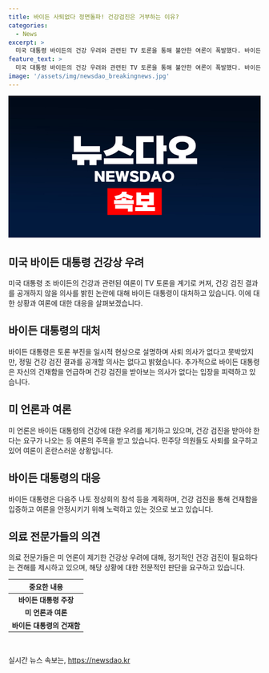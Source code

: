 ```yaml
---
title: 바이든 사퇴없다 정면돌파! 건강검진은 거부하는 이유?
categories:
  - News
excerpt: >
  미국 대통령 바이든의 건강 우려와 관련된 TV 토론을 통해 불안한 여론이 폭발했다. 바이든은 이에 대해 정면 돌파를 선언했지만, 건강 검진 결과 공개에는 거부 의사를 밝혔다. 미 언론과 정치인들은 건강 우려를 제기하며 사퇴를 요구하는 등 상당한 압박을 받고 있으며, 바이든은 이에 대응하기 위해 다음주 나토 정상회의에 참석하여 건재함을 과시하려는 모습이다.
feature_text: >
  미국 대통령 바이든의 건강 우려와 관련된 TV 토론을 통해 불안한 여론이 폭발했다. 바이든은 이에 대해 정면 돌파를 선언했지만, 건강 검진 결과 공개에는 거부 의사를 밝혔다. 미 언론과 정치인들은 건강 우려를 제기하며 사퇴를 요구하는 등 상당한 압박을 받고 있으며, 바이든은 이에 대응하기 위해 다음주 나토 정상회의에 참석하여 건재함을 과시하려는 모습이다.
image: '/assets/img/newsdao_breakingnews.jpg'
---
```


<p><img src="/assets/img/newsdao_breakingnews.jpg" alt="firstkoreanews 속보" /></p>

<h2 data-ke-size="size26">미국 바이든 대통령 건강상 우려</h2>

<p data-ke-size="size16">미국 대통령 조 바이든의 건강과 관련된 여론이 TV 토론을 계기로 커져, 건강 검진 결과를 공개하지 않을 의사를 밝힌 논란에 대해 바이든 대통령이 대처하고 있습니다. 이에 대한 상황과 여론에 대한 대응을 살펴보겠습니다.</p>

<h2 data-ke-size="size24">바이든 대통령의 대처</h2>

<p data-ke-size="size16">바이든 대통령은 토론 부진을 일시적 현상으로 설명하며 사퇴 의사가 없다고 못박았지만, 정밀 건강 검진 결과를 공개할 의사는 없다고 밝혔습니다. 추가적으로 바이든 대통령은 자신의 건재함을 언급하며 건강 검진을 받아보는 의사가 없다는 입장을 피력하고 있습니다.</p>

<h2 data-ke-size="size24">미 언론과 여론</h2>

<p data-ke-size="size16">미 언론은 바이든 대통령의 건강에 대한 우려를 제기하고 있으며, 건강 검진을 받아야 한다는 요구가 나오는 등 여론의 주목을 받고 있습니다. 민주당 의원들도 사퇴를 요구하고 있어 여론이 혼란스러운 상황입니다.</p>

<h2 data-ke-size="size24">바이든 대통령의 대응</h2>

<p data-ke-size="size16">바이든 대통령은 다음주 나토 정상회의 참석 등을 계획하며, 건강 검진을 통해 건재함을 입증하고 여론을 안정시키기 위해 노력하고 있는 것으로 보고 있습니다.</p>

<h2 data-ke-size="size24">의료 전문가들의 의견</h2>

<p data-ke-size="size16">의료 전문가들은 미 언론이 제기한 건강상 우려에 대해, 정기적인 건강 검진이 필요하다는 견해를 제시하고 있으며, 해당 상황에 대한 전문적인 판단을 요구하고 있습니다.</p>

<table>
  <thead>
    <tr>
      <th style="text-align: center;">중요한 내용</th>
    </tr>
  </thead>
  <tbody>
    <tr>
      <td style="text-align: center; height: 17px;"><b>바이든 대통령 주장</b></td>
    </tr>
    <tr>
      <td style="text-align: center; height: 17px;"><b>미 언론과 여론</b></td>
    </tr>
    <tr>
      <td style="text-align: center; height: 17px;"><b>바이든 대통령의 건재함</b></td>
    </tr>
  </tbody>
</table>

<p data-ke-size="size16">&nbsp;</p>
실시간 뉴스 속보는, <a href="https://newsdao.kr" rel="dofollow">https://newsdao.kr</a>



